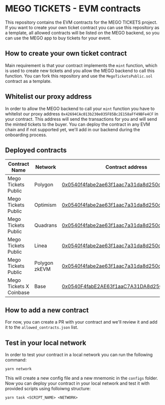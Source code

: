# MEGO TICKETS - EVM contracts

This repository contains the EVM contracts for the MEGO TICKETS project. 
If you want to create your own ticket contract you can use this repository as a template, all allowed contracts will be listed on the MEGO backend, so you can use the MEGO app to buy tickets for your event.

## How to create your own ticket contract

Main requirement is that your contract implements the `mint` function, which is used to create new tickets and you allow the MEGO backend to call this function. You can fork this repository and use the `MegoTicketsPublic.sol` contract as a template.

## Whitelist our proxy address

In order to allow the MEGO backend to call your `mint` function you have to whitelist our proxy address `0x42694CAc013b230e035F85Bc2E158aFf49BFe4CF` in your contract. This address will send the transactions for you and will send the minted tickets to the buyer. You can deploy the contract in any EVM chain and if not supported yet, we'll add in our backend during the onboarding process.

## Deployed contracts

| Contract Name | Network | Contract address |
| --- | --- | --- |
| Mego Tickets Public | Polygon | [0x0540f4fabe2ae63f1aac7a31da8d250d6c5cda84](https://polygonscan.com/address/0x0540f4fabe2ae63f1aac7a31da8d250d6c5cda84) |
| Mego Tickets Public | Optimism | [0x0540f4fabe2ae63f1aac7a31da8d250d6c5cda84](https://optimistic.etherscan.io/address/0x0540f4fabe2ae63f1aac7a31da8d250d6c5cda84) |
| Mego Tickets Public | Quadrans | [0x0540f4fabe2ae63f1aac7a31da8d250d6c5cda84](https://explorer.quadrans.io/address/0x0540F4fabE2AE63f1aaC7A31DA8d250d6c5CDa84/transactions) |
| Mego Tickets Public | Linea | [0x0540f4fabe2ae63f1aac7a31da8d250d6c5cda84](https://lineascan.build/address/0x0540F4fabE2AE63f1aaC7A31DA8d250d6c5CDa84/transactions) |
| Mego Tickets Public | Polygon zkEVM | [0x0540f4fabe2ae63f1aac7a31da8d250d6c5cda84](https://zkevm.polygonscan.com/address/0x0540F4fabE2AE63f1aaC7A31DA8d250d6c5CDa84) |
| Mego Tickets X Coinbase | Base | [0x0540F4fabE2AE63f1aaC7A31DA8d250d6c5CDa84](https://basescan.org/address/0x0540F4fabE2AE63f1aaC7A31DA8d250d6c5CDa84)

## How to add a new contract

For now, you can create a PR with your contract and we'll review it and add it to the `allowed_contracts.json` list.

## Test in your local network

In order to test your contract in a local network you can run the following command:

```
yarn network
```

This will create a new config file and a new mnemonic in the `configs` folder. Now you can deploy your contract in your local network and test it with provided scripts using folloiwng structure:

```
yarn task <SCRIPT_NAME> <NETWORK>
```